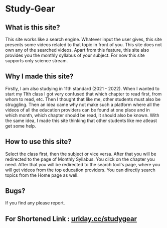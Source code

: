# Study-Gear

## What is this site?
This site works like a search engine. Whatever input the user gives, this site presents some videos related to that topic in front of you. This site does not own any of the searched videos. Apart from this feature, this site also provides you the monthly syllabus of your subject. For now this site supports only science stream.

## Why I made this site?
Firstly, I am also studying in 11th standard (2021 - 2022). When I wanted to start my 11th class I got very confused that which chapter to read first, from whom to read, etc. Then I thought that like me, other students must also be struggling. Then an idea came why not make such a platform where all the videos of all the education providers can be found at one place and in which month, which chapter should be read, it should also be known. With the same idea, I made this site thinking that other students like me atleast get some help.

## How to use this site?
Select the class first, then the subject or vice versa. After that you will be redirected to the page of Monthly Syllabus. You click on the chapter you need. After that you will be redirected to the search tool's page, where you will get videos from the top education providers. You can directly search topics from the Home page as well.

## Bugs?
If you find any please report.

## For Shortened Link : [urlday.cc/studygear](https://urlday.cc/studygear)
